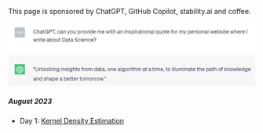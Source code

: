 This page is sponsored by ChatGPT, GitHub Copilot, stability.ai and coffee.

![ChatGPT](/assets/img/chatgpt.jpg)

##### August 2023

* Day 1: [Kernel Density Estimation](_posts/Data_posts/2020-02-07-random.md)
